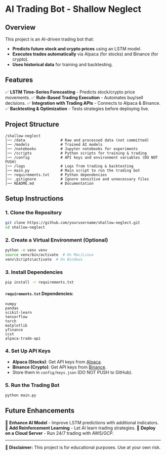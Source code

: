 # AI Trading Bot - Shallow Neglect

## Overview
This project is an AI-driven trading bot that:
- **Predicts future stock and crypto prices** using an LSTM model.
- **Executes trades automatically** via Alpaca (for stocks) and Binance (for crypto).
- **Uses historical data** for training and backtesting.

## Features
✅ **LSTM Time-Series Forecasting** - Predicts stock/crypto price movements.
✅ **Rule-Based Trading Execution** - Automates buy/sell decisions.
✅ **Integration with Trading APIs** - Connects to Alpaca & Binance.
✅ **Backtesting & Optimization** - Tests strategies before deploying live.

## Project Structure
```
/shallow-neglect
│── /data                # Raw and processed data (not committed)
│── /models              # Trained AI models
│── /notebooks           # Jupyter notebooks for experiments
│── /scripts             # Python scripts for training & trading
│── /config              # API keys and environment variables (DO NOT PUSH)
│── /logs                # Logs from trading & backtesting
│── main.py              # Main script to run the trading bot
│── requirements.txt     # Python dependencies
│── .gitignore           # Ignore sensitive and unnecessary files
│── README.md            # Documentation
```

## Setup Instructions
### 1. Clone the Repository
```bash
git clone https://github.com/yourusername/shallow-neglect.git
cd shallow-neglect
```

### 2. Create a Virtual Environment (Optional)
```bash
python -m venv venv
source venv/bin/activate  # On Mac/Linux
venv\Scripts\activate  # On Windows
```

### 3. Install Dependencies
```bash
pip install -r requirements.txt
```

#### `requirements.txt` Dependencies:
```
numpy
pandas
scikit-learn
tensorflow
torch
matplotlib
yfinance
ccxt
alpaca-trade-api
```

### 4. Set Up API Keys
- **Alpaca (Stocks)**: Get API keys from [Alpaca](https://alpaca.markets/).
- **Binance (Crypto)**: Get API keys from [Binance](https://www.binance.com/).
- Store them in `config/keys.json` (DO NOT PUSH to GitHub).

### 5. Run the Trading Bot
```bash
python main.py
```

## Future Enhancements
🚀 **Enhance AI Model** - Improve LSTM predictions with additional indicators.
🚀 **Add Reinforcement Learning** - Let AI learn trading strategies.
🚀 **Deploy on a Cloud Server** - Run 24/7 trading with AWS/GCP.

---
**📌 Disclaimer:** This project is for educational purposes. Use at your own risk.

